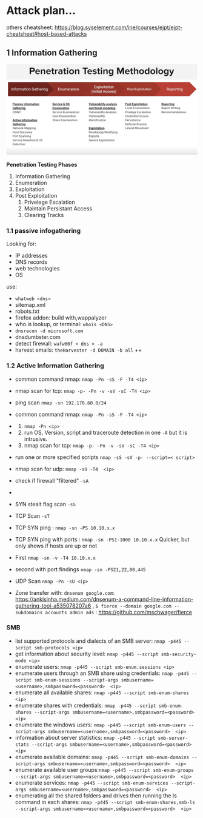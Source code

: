 # Attack plan...
others cheatsheet: https://blog.syselement.com/ine/courses/ejpt/ejpt-cheatsheet#host-based-attacks
## 1 Information Gathering

![alt text](/assets/pentesting_flow.png)

**Penetration Testing Phases**
1. Information Gathering
2. Enumeration
3. Exploitation
4. Post Exploitation
   1. Privelege Escalation
   2. Maintain Persistant Access
   3. Clearing Tracks
### 1.1 passive infogathering

Looking for:

- IP addresses
- DNS records
- web technologies
- OS

use:

- `whatweb <dns>`
- sitemap.xml
- robots.txt
- firefox addon: build with,wappalyzer
- who.is lookup, or terminal: `whois <DNS>`
- `dnsrecon -d microsoft.com`
- dnsdumbster.com
- detect firewall: `wafw00f < dns > -a`
- harvest emails: `theHarvester -d DOMAIN -b all` ++

### 1.2 Active Information Gathering

- common command nmap: `nmap -Pn -sS -F -T4 <ip>`
- nmap scan for tcp: `nmap -p- -Pn -v -sV -sC -T4 <ip>`

- ping scan `nmap -sn 192.170.60.0/24`
- common command nmap: `nmap -Pn -sS -F -T4 <ip>`
- 1. `nmap -Pn <ip>`
- 2. run OS, Version, script and traceroute detection in one `-A` but it is intrusive.
- 3. nmap scan for tcp: `nmap -p- -Pn -v -sV -sC -T4 <ip>`
- run one or more specified scripts `nmap -sS -sV -p- --script=< script> `
- nmap scan for udp: `nmap -sU -T4  <ip>`
- check if firewall "filtered" `-sA`
-
- SYN stealt flag scan `-sS`
- TCP Scan `-sT`
- TCP SYN ping : `nmap -sn -PS 10.10.x.x`
- TCP SYN ping with ports : `nmap -sn -PS1-1000 10.10.x.x`
  Quicker, but only shows if hosts are up or not
- First `nmap -sn -v -T4 10.10.x.x`
- second with port findings `nmap -sn -PS21,22,80,445`
- UDP Scan `nmap -Pn -sU <ip>`

- Zone transfer with: `dnsenum google.com`: https://ankisinha.medium.com/dnsenum-a-command-line-information-gathering-tool-a535078207a6 , `$ fierce --domain google.com --subdomains accounts admin ads` : https://github.com/mschwager/fierce

### SMB

- list supported protocols and dialects of an SMB server: `nmap -p445 --script smb-protocols <ip>`
- get information about security level: `nmap -p445 --script smb-security-mode <ip>`
- enumerate users: `nmap -p445 --script smb-enum.sessions <ip>`
- enumerate users through an SMB share using credentials: `nmap -p445 --script smb-enum-sessions --script-args smbusername=<username>,smbpassword=<password>  <ip>`
- enumerate all available shares: `nmap -p445 --script smb-enum-shares <ip>`
- enumerate shares with credentials: `nmap -p445 --script smb-enum-shares --script-args smbusername=<username>,smbpassword=<password>  <ip>`
- enumerate the windows users: `nmap -p445 --script smb-enum-users --script-args smbusername=<username>,smbpassword=<password>  <ip>`
- information about server statistics: `nmap -p445 --script smb-server-stats --script-args smbusername=<username>,smbpassword=<password>  <ip>`
- enumerate available domains: `nmap -p445 --script smb-enum-domains --script-args smbusername=<username>,smbpassword=<password>  <ip>`
- enumerate available user groups:`nmap -p445 --script smb-enum-groups --script-args smbusername=<username>,smbpassword=<password>  <ip>`
- enumerate services: `nmap -p445 --script smb-enum-services --script-args smbusername=<username>,smbpassword=<password>  <ip>`
- enumerating all the shared folders and drives then running the ls command in each shares: `nmap -p445 --script smb-enum-shares,smb-ls --script-args smbusername=<username>,smbpassword=<password>  <ip>`
